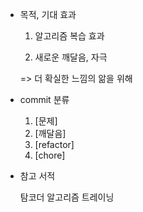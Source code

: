 - 목적, 기대 효과
  
  1. 알고리즘 복습 효과
  
  2. 새로운 깨달음, 자극

  => 더 확실한 느낌의 앎을 위해
  
- commit 분류
  1. [문제]
  2. [깨달음]
  3. [refactor]
  4. [chore]

- 참고 서적

  탐코더 알고리즘 트레이닝